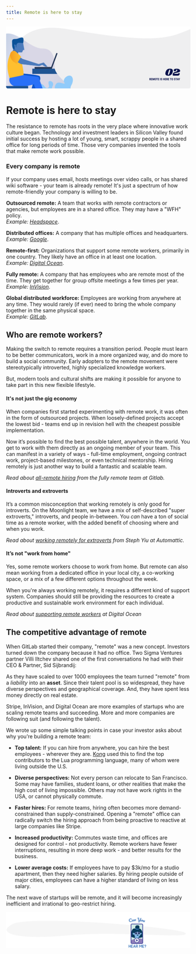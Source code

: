 ```yaml
---
title: Remote is here to stay
---
```


![Remote is here to stay](./assets/header-illustrations/2.png)

# Remote is here to stay

The resistance to remote has roots in the very place where innovative work culture began. Technology and investment leaders in Silicon Valley found initial success by hosting a lot of young, smart, scrappy people in a shared office for long periods of time. Those very companies invented the tools that make remote work possible.

<ClientOnly>
  <Tweet id="1192800482986790914" :options="{ conversation: 'none' }" />
</ClientOnly>

### Every company is remote

If your company uses email, hosts meetings over video calls, or has shared wiki software - your team is already remote! It's just a spectrum of how remote-friendly your company is willing to be. 

**Outsourced remote:** A team that works with remote contractors or agencies, but employees are in a shared office. They may have a "WFH" policy. <br>_Example: [Headspace](https://www.headspace.com/join-us)_. 

**Distributed offices:** A company that has multiple offices and headquarters. <br>_Example: [Google](https://careers.google.com/locations/)_.

**Remote-first:** Organizations that support some remote workers, primarily in one country. They likely have an office in at least one location. <br>_Example: [Digital Ocean](https://www.digitalocean.com/careers/)_.

**Fully remote:** A company that has employees who are remote most of the time. They get together for group offsite meetings a few times per year. <br>_Example: [InVision](https://www.invisionapp.com/about)_.

**Global distributed workforce:** Employees are working from anywhere at any time. They would rarely (if ever) need to bring the whole company together in the same physical space. <br>_Example: [GitLab](https://about.gitlab.com/jobs/faq/)_.

<ClientOnly>
  <Tweet id="1188017510014164992" :options="{ conversation: 'none' }" />
</ClientOnly>

## Who are remote workers?

Making the switch to remote requires  a transition period. People must learn to be better communicators, work in a more organized way, and do more to build a social community. Early adopters to the remote movement were stereotypically introverted, highly specialized knowledge workers. 

But, modern tools and cultural shifts are making it possible for anyone to take part in this new flexible lifestyle.

#### It's not just the gig economy

When companies first started experimenting with remote work, it was often in the form of outsourced projects. When loosely-defined projects accept the lowest bid - teams end up in revision hell with the cheapest possible implementation.

Now it’s possible to find the best possible talent, anywhere in the world. You get to work with them directly as an ongoing member of your team. This can manifest in a variety of ways - full-time employment, ongoing contract work, project-based milestones, or even technical mentorship. Hiring remotely is just another way to build a fantastic and scalable team.

_Read about [all-remote hiring](https://about.gitlab.com/company/culture/all-remote/hiring/) from the fully remote team at Gitlab._

#### Introverts and extroverts

It’s a common misconception that working remotely is only good for introverts. On the Moonlight team, we have a mix of self-described "super extroverts," introverts, and people in-between. You _can_ have a ton of social time as a remote worker, with the added benefit of choosing where and when you work.

_Read about [working remotely for extroverts](https://stephyiu.com/2014/12/13/working-remotely-for-extroverts/) from Steph Yiu at Automattic._

#### It’s not "work from home"

Yes, some remote workers choose to work from home. But remote can also mean working from a dedicated office in your local city, a co-working space, or a mix of a few different options throughout the week. 

When you're always working remotely, it requires a different kind of support system. Companies should still be providing the resources to create a productive and sustainable work environment for each individual.

_Read about [supporting remote workers](https://blog.digitalocean.com/how-we-support-remote-employees-at-digitalocean/) at Digital Ocean_

## The competitive advantage of remote

When GitLab started their company, "remote" was a new concept. Investors turned down the company because it had no office. Two Sigma Ventures partner Villi Iltchev shared one of the first conversations he had with their CEO & Partner, Sid Sijbrandij:

<ClientOnly>
  <Tweet id="1169316189434257413" :options="{ conversation: 'none' }" />
</ClientOnly>

As they have scaled to over 1000 employees the team turned "remote" from a _liability_ into an **asset**. Since their talent pool is so widespread, they have diverse perspectives and geographical coverage. And, they have spent less money directly on real estate.

<ClientOnly>
  <Tweet id="1162059775284273153" :options="{ conversation: 'none' }" />
</ClientOnly>

Stripe, InVision, and Digital Ocean are more examples of startups who are scaling remote teams and succeeding. More and more companies are following suit (and following the talent).

<ClientOnly>
  <Tweet id="497432489195880448" :options="{ conversation: 'none' }" />
</ClientOnly>

We wrote up some simple talking points in case your investor asks about why you’re building a remote team:

- **Top talent:** If you can hire from anywhere, you can hire the best employees - wherever they are. [Kong](https://konghq.com/) used this to find the top contributors to the Lua programming language, many of whom were living outside the U.S.

- **Diverse perspectives:** Not every person can relocate to San Francisco. Some may have families, student loans, or other realities that make the high cost of living impossible. Others may not have work rights in the USA, or cannot physically commute.

- **Faster hires:** For remote teams, hiring often becomes more demand-constrained than supply-constrained. Opening a "remote" office can radically switch the hiring approach from being proactive to reactive at large companies like Stripe.

- **Increased productivity:** Commutes waste time, and offices are designed for control - not productivity. Remote workers have fewer interruptions, resulting in more deep work - and better results for the business.

- **Lower average costs:** If employees have to pay \$3k/mo for a studio apartment, then they need higher salaries. By hiring people outside of major cities, employees can have a higher standard of living on less salary.

<ClientOnly>
  <Tweet id="1193163638548422656" :options="{ conversation: 'none' }" />
</ClientOnly>

The next wave of startups will be remote, and it will become increasingly inefficient and irrational to geo-restrict hiring.

![Divider illustration - "Can you hear me?"](./assets/divider-illustrations/divider-3.png)
